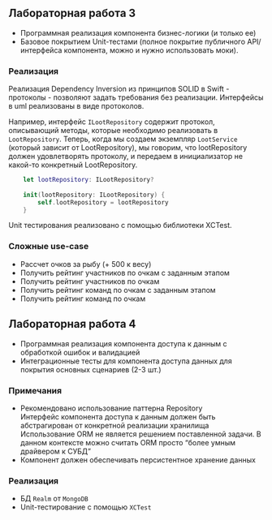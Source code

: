 ## Лабораторная работа 3  
- Программная реализация компонента бизнес-логики (и только ее)  
- Базовое покрытием Unit-тестами (полное покрытие публичного API/интерфейса компонента, можно и нужно использовать моки).  

### Реализация  
Реализация Dependency Inversion из принципов SOLID в Swift - протоколы - позволяют задать требования без реализации. Интерфейсы в uml реализованы в виде протоколов.  

Например, интерфейс `ILootRepository` содержит протокол, описывающий методы, которые необходимо реализовать в `LootRepository`. Теперь, когда мы создаем экземпляр `LootService` (который зависит от LootRepository), мы говорим, что lootRepository должен удовлетворять протоколу, и передаем в инициализатор не какой-то конкретный LootRepository.  

```swift
    let lootRepository: ILootRepository?
    
    init(lootRepository: ILootRepository) {
        self.lootRepository = lootRepository
    }
```

Unit тестирования реализовано с помощью библиотеки XCTest.

### Сложные use-case  
- Рассчет очков за рыбу (+ 500 к весу)  
- Получить рейтинг участников по очкам с заданным этапом  
- Получить рейтинг участников по очкам  
- Получить рейтинг команд по очкам с заданным этапом  
- Получить рейтинг команд по очкам  

## Лабораторная работа 4  
- Программная реализация компонента доступа к данным с обработкой ошибок и валидацией  
- Интеграционные тесты для компонента доступа данных для покрытия основных сценариев (2-3 шт.)  


### Примечания  
- Рекомендовано использование паттерна Repository  
Интерфейс компонента доступа к данным должен быть абстрагирован от конкретной реализации хранилища  
Использование ORM не является решением поставленной задачи. В данном контексте можно считать ORM просто “более умным драйвером к СУБД”  
- Компонент должен обеспечивать персистентное хранение данных  

### Реализация  
- БД `Realm` от `MongoDB`  
- Unit-тестирование с помощью `XCTest`  

